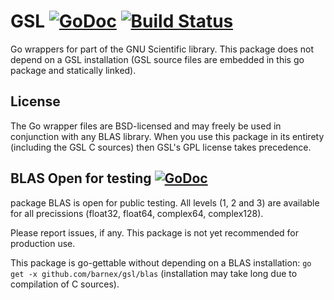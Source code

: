 # GSL [![GoDoc](https://godoc.org/github.com/barnex/gsl?status.svg)](https://godoc.org/github.com/barnex/gsl) [![Build Status](https://travis-ci.org/barnex/gsl.svg?branch=master)](https://travis-ci.org/barnex/gsl)

Go wrappers for part of the GNU Scientific library. This package does not depend on a GSL installation (GSL source files are embedded in this go package and statically linked).

## License

The Go wrapper files are BSD-licensed and may freely be used in conjunction with any BLAS library. When you use this package in its entirety (including the GSL C sources) then GSL's GPL license takes precedence.

## BLAS Open for testing  [![GoDoc](https://godoc.org/github.com/barnex/gsl/blas?status.svg)](https://godoc.org/github.com/barnex/gsl/blas)
package BLAS is open for public testing. All levels (1, 2 and 3) are available for all precissions (float32, float64, complex64, complex128).

Please report issues, if any. This package is not yet recommended for production use.

This package is go-gettable without depending on a BLAS installation: `go get -x github.com/barnex/gsl/blas`
(installation may take long due to compilation of C sources).
